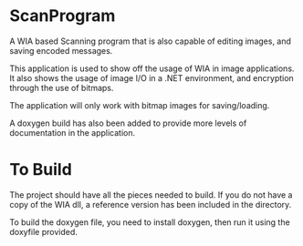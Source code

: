 ScanProgram
===========

A WIA based Scanning program that is also capable of editing images, and saving encoded messages.

This application is used to show off the usage of WIA in image applications. It also shows the usage of image I/O in a .NET environment, and encryption through the use of bitmaps.

The application will only work with bitmap images for saving/loading.

A doxygen build has also been added to provide more levels of documentation in the application.


To Build
===========
The project should have all the pieces needed to build. If you do not have a copy of the WIA dll, a reference version has been included in the directory.

To build the doxygen file, you need to install doxygen, then run it using the doxyfile provided.
